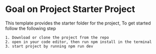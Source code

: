 # Goal on Project Starter Project

This template provides the starter folder for the project, To get started follow the following step

    1. Download or clone the project from the repo
    2. open in your code editor, then run npm install in the terminal
    3. start project by running npm run dev
